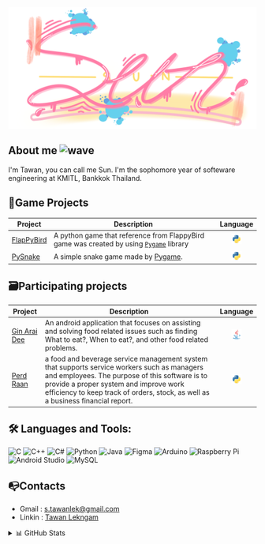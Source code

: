 ![github-banner](https://github.com/TawanLekngam/TawanLekngam/blob/main/Assets/Tawan_NameArt.png?raw=true)





## About me <img src="https://raw.githubusercontent.com/MartinHeinz/MartinHeinz/master/wave.gif" alt="wave" width="30px">

I'm Tawan, you can call me Sun. I'm the sophomore year of softeware engineering at KMITL, Bankkok Thailand.


## 🎲Game Projects
|Project|Description|Language|
|---|---|---|
|[FlapPyBird](https://github.com/TawanLekngam/FlappyBird)|A python game that reference from FlappyBird game was created by using [``Pygame``](https://www.pygame.org/news) library|[<center><img src="https://raw.githubusercontent.com/devicons/devicon/master/icons/python/python-original.svg" alt="python" width="20" height="20" title="Python" />](https://www.python.org/)|
|[PySnake](https://github.com/TawanLekngam/PySnake)|A simple snake game made by [Pygame](https://www.pygame.org/news).|<center>[<img src="https://raw.githubusercontent.com/devicons/devicon/master/icons/python/python-original.svg" alt="python" width="20" height="20" title="Python"/>](https://www.python.org/)|


## 🗃Participating projects
|Project|Description|Language|
|---|---|---|
|[Gin Arai Dee](https://github.com/deeckn/GIN-ARAI-DEE)|An android application that focuses on assisting and solving food related issues such as finding What to eat?, When to eat?, and other food related problems.|<center>[<img src="https://raw.githubusercontent.com/devicons/devicon/master/icons/java/java-original.svg" alt="java" width="20" height="20" title="Java"/>](https://dev.java/)|
|[Perd Raan](https://github.com/TawanLekngam/SEP_Project)|a food and beverage service management system that supports service workers such as managers and employees. The purpose of this software is to provide a proper system and improve work efficiency to keep track of orders, stock, as well as a business financial report.|<center>[<img src="https://raw.githubusercontent.com/devicons/devicon/master/icons/python/python-original.svg" alt="python" width="20" height="20" title="Python"/>](https://www.python.org/)|

## 🛠️ Languages and Tools:

<p align="left"> 
    <img src="https://img.icons8.com/color/50/000000/c-programming.png" title="C"/>
    <img src="https://img.icons8.com/color/50/000000/c-plus-plus-logo.png" title="C++"/>
    <img src="https://img.icons8.com/color/50/000000/c-sharp-logo.png" title="C#"/>
    <img src="https://img.icons8.com/color/50/000000/python.png" title="Python"/>
    <img src="https://img.icons8.com/color/50/000000/java-coffee-cup-logo.png" title="Java"/>
    <img src="https://img.icons8.com/color/50/000000/figma--v1.png" title="Figma"/>
    <img src="https://img.icons8.com/color/50/000000/arduino.png" title="Arduino"/>
    <img src="https://img.icons8.com/color/50/000000/raspberry-pi.png" title="Raspberry Pi"/>
    <img src="https://img.icons8.com/color/50/000000/android-studio--v2.png" title="Android Studio"/>
    <img src="https://img.icons8.com/color/50/000000/mysql-logo.png" title="MySQL"/>
</p>


## 📭Contacts
+ Gmail : s.tawanlek@gmail.com
+ Linkin : [Tawan Lekngam](https://www.linkedin.com/in/tawan-lekngam-5341ab233/)

<details>
  <summary>📊 GitHub Stats</summary>

  <img align="left" alt="S.GitHub Stats" src="https://github-readme-stats.vercel.app/api?username=tawanlekngam&show_icons=true&theme=dark&hide_border=true" />

</details>
